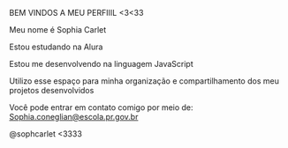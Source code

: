 BEM VINDOS A MEU PERFIIIL <3<33

Meu nome é Sophia Carlet


Estou estudando na Alura

Estou me desenvolvendo na linguagem JavaScript

Utilizo esse espaço para minha organização e compartilhamento dos meu projetos desenvolvidos

Você pode entrar em contato comigo por meio de:
Sophia.coneglian@escola.pr.gov.br

@sophcarlet <3333

